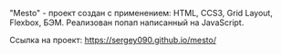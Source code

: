 "Mesto" - проект создан с применением: HTML, CCS3, Grid Layout, Flexbox, БЭМ. Реализован попап написанный на JavaScript.

Ссылка на проект: https://sergey090.github.io/mesto/